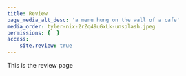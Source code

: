 ```yaml
---
title: Review
page_media_alt_desc: 'a menu hung on the wall of a cafe'
media_order: tyler-nix-2rZq49uGxLk-unsplash.jpeg
permissions: {  }
access:
    site.review: true
---
```


This is the review page